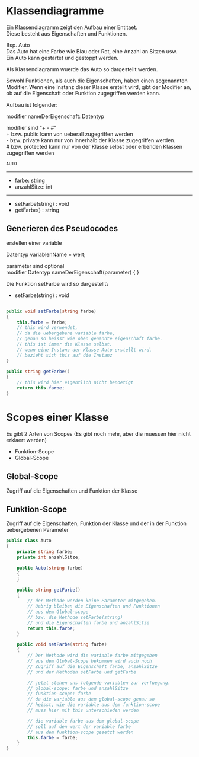# Klassendiagramme

Ein Klassendiagramm zeigt den Aufbau einer Entitaet.\
Diese besteht aus Eigenschaften und Funktionen.

Bsp. Auto\
Das Auto hat eine Farbe wie Blau oder Rot, eine Anzahl an Sitzen usw.\
Ein Auto kann gestartet und gestoppt werden.

Als Klassendiagramm wuerde das Auto so dargestellt werden.

Sowohl Funktionen, als auch die Eigenschaften, haben einen sogenannten Modifier.
Wenn eine Instanz dieser Klasse erstellt wird, gibt der Modifier an, ob auf die Eigenschaft oder Funktion
zugegriffen werden kann. 

Aufbau ist folgender:

modifier nameDerEigenschaft: Datentyp

modifier sind "+ - #"\
\+ bzw. public kann von ueberall zugegriffen werden\
\- bzw. private kann nur von innerhalb der Klasse zugegriffen werden.\
\# bzw. protected kann nur von der Klasse selbst oder erbenden Klassen zugegriffen werden 

    AUTO
-------------
- farbe: string
- anzahlSitze: int
-------------
+ setFarbe(string) : void
+ getFarbe() : string

## Generieren des Pseudocodes

erstellen einer variable

Datentyp variablenName = wert;

parameter sind optional\
modifier Datentyp nameDerEigenschaft(parameter)
{
}
 
Die Funktion setFarbe wird so dargestellt\
+ setFarbe(string) : void
```csharp

public void setFarbe(string farbe)
{
    this.farbe = farbe;
    // this wird verwendet, 
    // da die uebergebene variable farbe, 
    // genau so heisst wie oben genannte eigenschaft farbe.
    // this ist immer die Klasse selbst.
    // wenn eine Instanz der Klasse Auto erstellt wird, 
    // bezieht sich this auf die Instanz
}

public string getFarbe()
{
    // this wird hier eigentlich nicht benoetigt
    return this.farbe;
}
```

# Scopes einer Klasse
Es gibt 2 Arten von Scopes (Es gibt noch mehr, aber die muessen hier nicht erklaert werden)
- Funktion-Scope
- Global-Scope

## Global-Scope 
Zugriff auf die Eigenschaften und Funktion der Klasse

## Funktion-Scope 
Zugriff auf die Eigenschaften, Funktion der Klasse und
der in der Funktion uebergebenen Parameter

```csharp
public class Auto
{
    private string farbe;
    private int anzahlSitze;

    public Auto(string farbe)
    {
    }

    public string getFarbe()
    {
        // der Methode werden keine Parameter mitgegeben.
        // Uebrig bleiben die Eigenschaften und Funktionen
        // aus dem Global-scope
        // bzw. die Methode setFarbe(string)
        // und die Eigenschaften farbe und anzahlSitze
        return this.farbe;
    }

    public void setFarbe(string farbe)
    {
        // Der Methode wird die variable farbe mitgegeben
        // aus dem Global-Scope bekommen wird auch noch
        // Zugriff auf die Eigenschaft farbe, anzahlSitze 
        // und der Methoden setFarbe und getFarbe

        // jetzt stehen uns folgende variablen zur verfuegung.
        // global-scope: farbe und anzahlSitze
        // funktion-scope: farbe
        // da die variable aus dem global-scope genau so
        // heisst, wie die variable aus dem funktion-scope
        // muss hier mit this unterschieden werden

        // die variable farbe aus dem global-scope
        // soll auf den wert der variable farbe
        // aus dem funktion-scope gesetzt werden
        this.farbe = farbe;
    }
}
```
